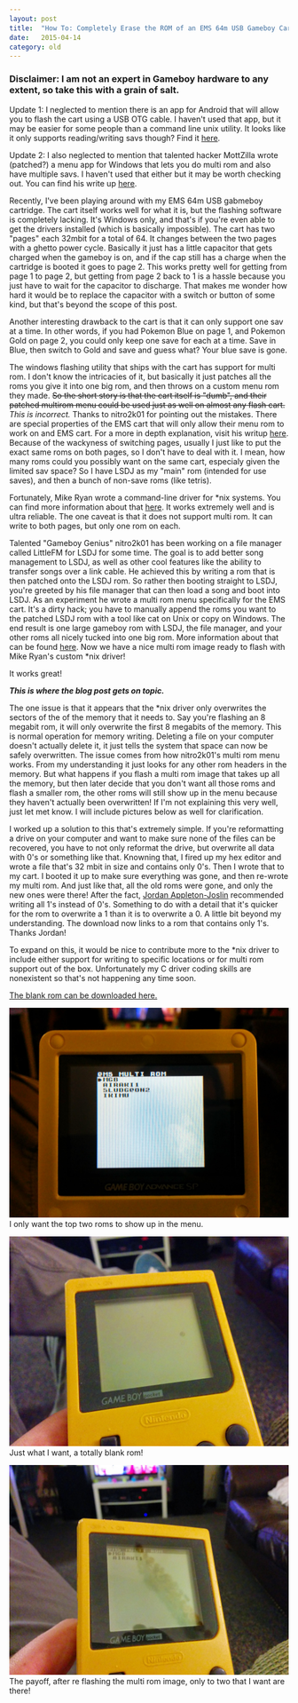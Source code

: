 ```yaml
---
layout: post
title:  "How To: Completely Erase the ROM of an EMS 64m USB Gameboy Cart"
date:   2015-04-14
category: old
---
```

### Disclaimer: I am not an expert in Gameboy hardware to any extent, so take this with a grain of salt.

Update 1: I neglected to mention there is an app for Android that will allow you to flash the cart using a USB OTG cable. I haven't used that app, but it may be easier for some people than a command line unix utility. It looks like it only supports reading/writing savs though? Find it [here](https://play.google.com/store/apps/details?id=com.shiftfypixlz.aread.emsflasher).

Update 2: I also neglected to mention that talented hacker MottZilla wrote (patched?) a menu app for Windows that lets you do multi rom and also have multiple savs. I haven't used that either but it may be worth checking out. You can find his write up [here](http://thegaminguniverse.org/ninjagaiden4/mottzilla/).

Recently, I've been playing around with my EMS 64m USB gabmeboy cartridge. The cart itself works well for what it is, but the flashing software is completely lacking. It's Windows only, and that's if you're even able to get the drivers installed (which is basically impossible). The cart has two "pages" each 32mbit for a total of 64. It changes between the two pages with a ghetto power cycle. Basically it just has a little capacitor that gets charged when the gameboy is on, and if the cap still has a charge when the cartridge is booted it goes to page 2. This works pretty well for getting from page 1 to page 2, but getting from page 2 back to 1 is a hassle because you just have to wait for the capacitor to discharge. That makes me wonder how hard it would be to replace the capacitor with a switch or button of some kind, but that's beyond the scope of this post.

Another interesting drawback to the cart is that it can only support one sav at a time. In other words, if you had Pokemon Blue on page 1, and Pokemon Gold on page 2, you could only keep one save for each at a time. Save in Blue, then switch to Gold and save and guess what? Your blue save is gone.

The windows flashing utility that ships with the cart has support for multi rom. I don't know the intricacies of it, but basically it just patches all the roms you give it into one big rom, and then throws on a custom menu rom they made. <s>So the short story is that the cart itself is "dumb", and their patched multirom menu could be used just as well on almost any flash cart.</s> *This is incorrect.* Thanks to nitro2k01 for pointing out the mistakes. There are special properties of the EMS cart that will only allow their menu rom to work on and EMS cart. For a more in depth explanation, visit his writup [here](http://blog.gg8.se/wordpress/2013/03/04/gameboy-project-week-9-the-ems-cartridges-something-old-and-something-new-something-black-and-something-blue-and-how-sloppy-cartridge-design-affects-you/). Because of the wackyness of switching pages, usually I just like to put the exact same roms on both pages, so I don't have to deal with it. I mean, how many roms could you possibly want on the same cart, especialy given the limited sav space? So I have LSDJ as my "main" rom (intended for use saves), and then a bunch of non-save roms (like tetris).

Fortunately, Mike Ryan wrote a command-line driver for *nix systems. You can find more information about that [here](http://lacklustre.net/projects/ems-flasher/). It works extremely well and is ultra reliable. The one caveat is that it does not support multi rom. It can write to both pages, but only one rom on each.

Talented "Gameboy Genius" nitro2k01 has been working on a file manager called LittleFM for LSDJ for some time. The goal is to add better song management to LSDJ, as well as other cool features like the ability to transfer songs over a link cable. He achieved this by writing a rom that is then patched onto the LSDJ rom. So rather then booting straight to LSDJ, you're greeted by his file manager that can then load a song and boot into LSDJ. As an experiment he wrote a multi rom menu specifically for the EMS cart. It's a dirty hack; you have to manually append the roms you want to the patched LSDJ rom with a tool like cat on Unix or copy on Windows. The end result is one large gameboy rom with LSDJ, the file manager, and your other roms all nicely tucked into one big rom. More information about that can be found [here](http://blog.gg8.se/wordpress/2013/02/04/gameboy-project-week-5-littlefm-05-finally-released/). Now we have a nice multi rom image ready to flash with Mike Ryan's custom *nix driver!

It works great!

***This is where the blog post gets on topic.***

The one issue is that it appears that the *nix driver only overwrites the sectors of the of the memory that it needs to. Say you're flashing an 8 megabit rom, it will only overwrite the first 8 megabits of the memory. This is normal operation for memory writing. Deleting a file on your computer doesn't actually delete it, it just tells the system that space can now be safely overwritten. The issue comes from how nitro2k01's multi rom menu works. From my understanding it just looks for any other rom headers in the memory. But what happens if you flash a multi rom image that takes up all the memory, but then later decide that you don't want all those roms and flash a smaller rom, the other roms will still show up in the menu because they haven't actually been overwritten! If I'm not explaining this very well, just let met know. I will include pictures below as well for clarification.

I worked up a solution to this that's extremely simple. If you're reformatting a drive on your computer and want to make sure none of the files can be recovered, you have to not only reformat the drive, but overwrite all data with 0's or something like that. Knowning that, I fired up my hex editor and wrote a file that's 32 mbit in size and contains only 0's. Then I wrote that to my cart. I booted it up to make sure everything was gone, and then re-wrote my multi rom. And just like that, all the old roms were gone, and only the new ones were there!
After the fact, [Jordan Appleton-Joslin](http://jazz-disassemblies.blogspot.com/) recommended writing all 1's instead of 0's. Something to do with a detail that it's quicker for the rom to overwrite a 1 than it is to overwrite a 0. A little bit beyond my understanding. The download now links to a rom that contains only 1's. Thanks Jordan!

To expand on this, it would be nice to contribute more to the *nix driver to include either support for writing to specific locations or for multi rom support out of the box. Unfortunately my C driver coding skills are nonexistent so that's not happening any time soon.

[The blank rom can be downloaded here.](/public/blank.gb)

![Bad rom! I don't want all of those!](/public/ems/badrom.jpg)
I only want the top two roms to show up in the menu.

![Blank](/public/ems/blank.jpg)
Just what I want, a totally blank rom!

![Good rom!](/public/ems/goodrom.jpg)
The payoff, after re flashing the multi rom image, only to two that I want are there!
